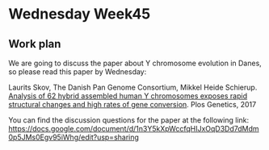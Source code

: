 # Wednesday Week45

## Work plan

We are going to discuss the paper about Y chromosome evolution in Danes, so please read this paper by Wednesday:

Laurits Skov, The Danish Pan Genome Consortium, Mikkel Heide Schierup. [Analysis of 62 hybrid assembled human Y chromosomes exposes rapid structural changes and high rates of gene conversion](https://journals.plos.org/plosgenetics/article?id=10.1371/journal.pgen.1006834). Plos Genetics, 2017

You can find the discussion questions for the paper at the following link:
https://docs.google.com/document/d/1n3Y5kXpWccfqHIJxOqD3Dd7dMdm0p5JMs0Egv95iWhg/edit?usp=sharing
